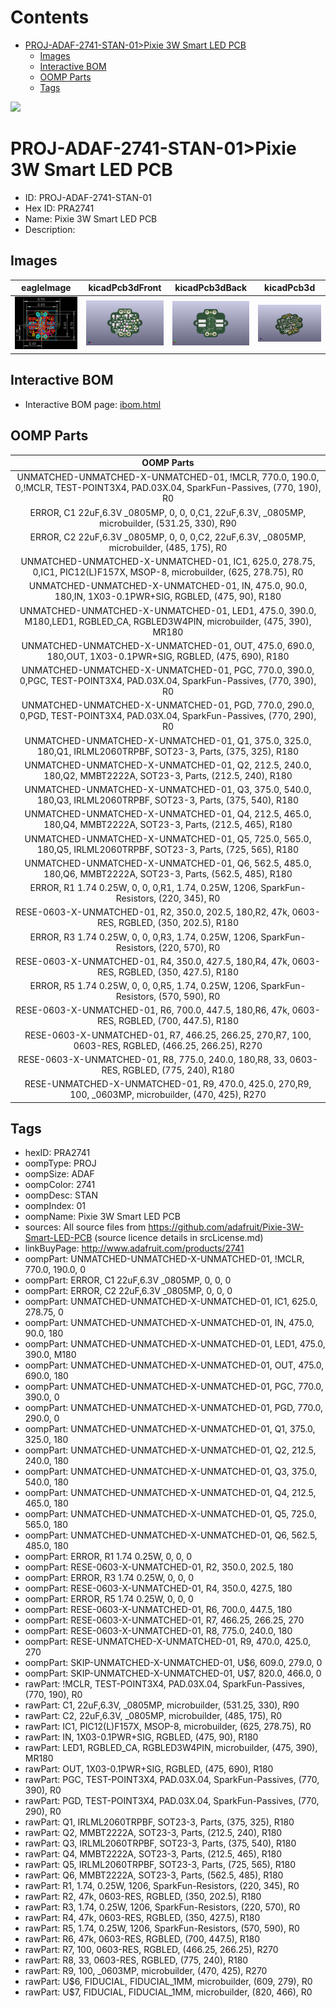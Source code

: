 



Contents
========

* [PROJ-ADAF-2741-STAN-01>Pixie 3W Smart LED PCB](#proj-adaf-2741-stan-01pixie-3w-smart-led-pcb)
	* [Images](#images)
	* [Interactive BOM](#interactive-bom)
	* [OOMP Parts](#oomp-parts)
	* [Tags](#tags)
  
![][im]
# PROJ-ADAF-2741-STAN-01>Pixie 3W Smart LED PCB

- ID: PROJ-ADAF-2741-STAN-01
- Hex ID: PRA2741
- Name: Pixie 3W Smart LED PCB
- Description: 

## Images
  
  

|eagleImage|kicadPcb3dFront|kicadPcb3dBack|kicadPcb3d|
| :---: | :---: | :---: | :---: |
|[![eagleImage](eagleImage_140.png)](eagleImage_600.png)|[![kicadPcb3dFront](kicadPcb3dFront_140.png)](kicadPcb3dFront_600.png)|[![kicadPcb3dBack](kicadPcb3dBack_140.png)](kicadPcb3dBack_600.png)|[![kicadPcb3d](kicadPcb3d_140.png)](kicadPcb3d_600.png)|

## Interactive BOM

- Interactive BOM page: [ibom.html](kicad/bom/ibom.html)

## OOMP Parts
  

|OOMP Parts|
| :---: |
|UNMATCHED-UNMATCHED-X-UNMATCHED-01, !MCLR, 770.0, 190.0, 0,!MCLR, TEST-POINT3X4, PAD.03X.04, SparkFun-Passives, (770, 190), R0|
|ERROR, C1 22uF,6.3V _0805MP, 0, 0, 0,C1, 22uF,6.3V, _0805MP, microbuilder, (531.25, 330), R90|
|ERROR, C2 22uF,6.3V _0805MP, 0, 0, 0,C2, 22uF,6.3V, _0805MP, microbuilder, (485, 175), R0|
|UNMATCHED-UNMATCHED-X-UNMATCHED-01, IC1, 625.0, 278.75, 0,IC1, PIC12(L)F157X, MSOP-8, microbuilder, (625, 278.75), R0|
|UNMATCHED-UNMATCHED-X-UNMATCHED-01, IN, 475.0, 90.0, 180,IN, 1X03-0.1PWR+SIG, RGBLED, (475, 90), R180|
|UNMATCHED-UNMATCHED-X-UNMATCHED-01, LED1, 475.0, 390.0, M180,LED1, RGBLED_CA, RGBLED3W4PIN, microbuilder, (475, 390), MR180|
|UNMATCHED-UNMATCHED-X-UNMATCHED-01, OUT, 475.0, 690.0, 180,OUT, 1X03-0.1PWR+SIG, RGBLED, (475, 690), R180|
|UNMATCHED-UNMATCHED-X-UNMATCHED-01, PGC, 770.0, 390.0, 0,PGC, TEST-POINT3X4, PAD.03X.04, SparkFun-Passives, (770, 390), R0|
|UNMATCHED-UNMATCHED-X-UNMATCHED-01, PGD, 770.0, 290.0, 0,PGD, TEST-POINT3X4, PAD.03X.04, SparkFun-Passives, (770, 290), R0|
|UNMATCHED-UNMATCHED-X-UNMATCHED-01, Q1, 375.0, 325.0, 180,Q1, IRLML2060TRPBF, SOT23-3, Parts, (375, 325), R180|
|UNMATCHED-UNMATCHED-X-UNMATCHED-01, Q2, 212.5, 240.0, 180,Q2, MMBT2222A, SOT23-3, Parts, (212.5, 240), R180|
|UNMATCHED-UNMATCHED-X-UNMATCHED-01, Q3, 375.0, 540.0, 180,Q3, IRLML2060TRPBF, SOT23-3, Parts, (375, 540), R180|
|UNMATCHED-UNMATCHED-X-UNMATCHED-01, Q4, 212.5, 465.0, 180,Q4, MMBT2222A, SOT23-3, Parts, (212.5, 465), R180|
|UNMATCHED-UNMATCHED-X-UNMATCHED-01, Q5, 725.0, 565.0, 180,Q5, IRLML2060TRPBF, SOT23-3, Parts, (725, 565), R180|
|UNMATCHED-UNMATCHED-X-UNMATCHED-01, Q6, 562.5, 485.0, 180,Q6, MMBT2222A, SOT23-3, Parts, (562.5, 485), R180|
|ERROR, R1 1.74 0.25W, 0, 0, 0,R1, 1.74, 0.25W, 1206, SparkFun-Resistors, (220, 345), R0|
|RESE-0603-X-UNMATCHED-01, R2, 350.0, 202.5, 180,R2, 47k, 0603-RES, RGBLED, (350, 202.5), R180|
|ERROR, R3 1.74 0.25W, 0, 0, 0,R3, 1.74, 0.25W, 1206, SparkFun-Resistors, (220, 570), R0|
|RESE-0603-X-UNMATCHED-01, R4, 350.0, 427.5, 180,R4, 47k, 0603-RES, RGBLED, (350, 427.5), R180|
|ERROR, R5 1.74 0.25W, 0, 0, 0,R5, 1.74, 0.25W, 1206, SparkFun-Resistors, (570, 590), R0|
|RESE-0603-X-UNMATCHED-01, R6, 700.0, 447.5, 180,R6, 47k, 0603-RES, RGBLED, (700, 447.5), R180|
|RESE-0603-X-UNMATCHED-01, R7, 466.25, 266.25, 270,R7, 100, 0603-RES, RGBLED, (466.25, 266.25), R270|
|RESE-0603-X-UNMATCHED-01, R8, 775.0, 240.0, 180,R8, 33, 0603-RES, RGBLED, (775, 240), R180|
|RESE-UNMATCHED-X-UNMATCHED-01, R9, 470.0, 425.0, 270,R9, 100, _0603MP, microbuilder, (470, 425), R270|

## Tags

- hexID: PRA2741
- oompType: PROJ
- oompSize: ADAF
- oompColor: 2741
- oompDesc: STAN
- oompIndex: 01
- oompName: Pixie 3W Smart LED PCB
- sources: All source files from https://github.com/adafruit/Pixie-3W-Smart-LED-PCB (source licence details in srcLicense.md)
- linkBuyPage: http://www.adafruit.com/products/2741
- oompPart: UNMATCHED-UNMATCHED-X-UNMATCHED-01, !MCLR, 770.0, 190.0, 0
- oompPart: ERROR, C1 22uF,6.3V _0805MP, 0, 0, 0
- oompPart: ERROR, C2 22uF,6.3V _0805MP, 0, 0, 0
- oompPart: UNMATCHED-UNMATCHED-X-UNMATCHED-01, IC1, 625.0, 278.75, 0
- oompPart: UNMATCHED-UNMATCHED-X-UNMATCHED-01, IN, 475.0, 90.0, 180
- oompPart: UNMATCHED-UNMATCHED-X-UNMATCHED-01, LED1, 475.0, 390.0, M180
- oompPart: UNMATCHED-UNMATCHED-X-UNMATCHED-01, OUT, 475.0, 690.0, 180
- oompPart: UNMATCHED-UNMATCHED-X-UNMATCHED-01, PGC, 770.0, 390.0, 0
- oompPart: UNMATCHED-UNMATCHED-X-UNMATCHED-01, PGD, 770.0, 290.0, 0
- oompPart: UNMATCHED-UNMATCHED-X-UNMATCHED-01, Q1, 375.0, 325.0, 180
- oompPart: UNMATCHED-UNMATCHED-X-UNMATCHED-01, Q2, 212.5, 240.0, 180
- oompPart: UNMATCHED-UNMATCHED-X-UNMATCHED-01, Q3, 375.0, 540.0, 180
- oompPart: UNMATCHED-UNMATCHED-X-UNMATCHED-01, Q4, 212.5, 465.0, 180
- oompPart: UNMATCHED-UNMATCHED-X-UNMATCHED-01, Q5, 725.0, 565.0, 180
- oompPart: UNMATCHED-UNMATCHED-X-UNMATCHED-01, Q6, 562.5, 485.0, 180
- oompPart: ERROR, R1 1.74 0.25W, 0, 0, 0
- oompPart: RESE-0603-X-UNMATCHED-01, R2, 350.0, 202.5, 180
- oompPart: ERROR, R3 1.74 0.25W, 0, 0, 0
- oompPart: RESE-0603-X-UNMATCHED-01, R4, 350.0, 427.5, 180
- oompPart: ERROR, R5 1.74 0.25W, 0, 0, 0
- oompPart: RESE-0603-X-UNMATCHED-01, R6, 700.0, 447.5, 180
- oompPart: RESE-0603-X-UNMATCHED-01, R7, 466.25, 266.25, 270
- oompPart: RESE-0603-X-UNMATCHED-01, R8, 775.0, 240.0, 180
- oompPart: RESE-UNMATCHED-X-UNMATCHED-01, R9, 470.0, 425.0, 270
- oompPart: SKIP-UNMATCHED-X-UNMATCHED-01, U$6, 609.0, 279.0, 0
- oompPart: SKIP-UNMATCHED-X-UNMATCHED-01, U$7, 820.0, 466.0, 0
- rawPart: !MCLR, TEST-POINT3X4, PAD.03X.04, SparkFun-Passives, (770, 190), R0
- rawPart: C1, 22uF,6.3V, _0805MP, microbuilder, (531.25, 330), R90
- rawPart: C2, 22uF,6.3V, _0805MP, microbuilder, (485, 175), R0
- rawPart: IC1, PIC12(L)F157X, MSOP-8, microbuilder, (625, 278.75), R0
- rawPart: IN, 1X03-0.1PWR+SIG, RGBLED, (475, 90), R180
- rawPart: LED1, RGBLED_CA, RGBLED3W4PIN, microbuilder, (475, 390), MR180
- rawPart: OUT, 1X03-0.1PWR+SIG, RGBLED, (475, 690), R180
- rawPart: PGC, TEST-POINT3X4, PAD.03X.04, SparkFun-Passives, (770, 390), R0
- rawPart: PGD, TEST-POINT3X4, PAD.03X.04, SparkFun-Passives, (770, 290), R0
- rawPart: Q1, IRLML2060TRPBF, SOT23-3, Parts, (375, 325), R180
- rawPart: Q2, MMBT2222A, SOT23-3, Parts, (212.5, 240), R180
- rawPart: Q3, IRLML2060TRPBF, SOT23-3, Parts, (375, 540), R180
- rawPart: Q4, MMBT2222A, SOT23-3, Parts, (212.5, 465), R180
- rawPart: Q5, IRLML2060TRPBF, SOT23-3, Parts, (725, 565), R180
- rawPart: Q6, MMBT2222A, SOT23-3, Parts, (562.5, 485), R180
- rawPart: R1, 1.74, 0.25W, 1206, SparkFun-Resistors, (220, 345), R0
- rawPart: R2, 47k, 0603-RES, RGBLED, (350, 202.5), R180
- rawPart: R3, 1.74, 0.25W, 1206, SparkFun-Resistors, (220, 570), R0
- rawPart: R4, 47k, 0603-RES, RGBLED, (350, 427.5), R180
- rawPart: R5, 1.74, 0.25W, 1206, SparkFun-Resistors, (570, 590), R0
- rawPart: R6, 47k, 0603-RES, RGBLED, (700, 447.5), R180
- rawPart: R7, 100, 0603-RES, RGBLED, (466.25, 266.25), R270
- rawPart: R8, 33, 0603-RES, RGBLED, (775, 240), R180
- rawPart: R9, 100, _0603MP, microbuilder, (470, 425), R270
- rawPart: U$6, FIDUCIAL, FIDUCIAL_1MM, microbuilder, (609, 279), R0
- rawPart: U$7, FIDUCIAL, FIDUCIAL_1MM, microbuilder, (820, 466), R0



[im]: kicadPcb3d_450.png
